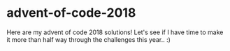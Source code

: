 # advent-of-code-2018

Here are my advent of code 2018 solutions! Let's see if I have time to make it more than half way through the challenges this year.. :)